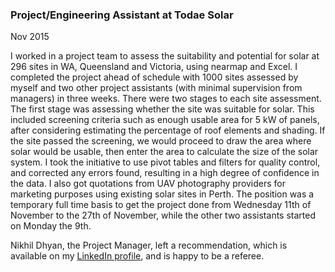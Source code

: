 ### Project/Engineering Assistant at Todae Solar

Nov 2015

I worked in a project team to assess the suitability and potential for solar at 296 sites in WA, Queensland and Victoria, using nearmap and Excel. I completed the project ahead of schedule with 1000 sites assessed by myself and two other project assistants (with minimal supervision from managers) in three weeks. There were two stages to each site assessment. The first stage was assessing whether the site was suitable for solar. This included screening criteria such as enough usable area for 5 kW of panels, after considering estimating the percentage of roof elements and shading. If the site passed the screening, we would proceed to draw the area where solar would be usable, then enter the area to calculate the size of the solar system. I took the initiative to use pivot tables and filters for quality control, and corrected any errors found, resulting in a high degree of confidence in the data. I also got quotations from UAV photography providers for marketing purposes using existing solar sites in Perth. The position was a temporary full time basis to get the project done from Wednesday 11th of November to the 27th of November, while the other two assistants started on Monday the 9th.

Nikhil Dhyan, the Project Manager, left a recommendation, which is available on my <a href="https://www.linkedin.com/in/jameschristopherray/detail/treasury/position:737058721/?entityUrn=urn%3Ali%3Afs_treasuryMedia%3A(ACoAABZRXooBL-rB_e-25tDHX6B34xY66QqRK_8%2C50915009)&section=position%3A737058721&treasuryCount=1" target="_blank" rel="noopener noreferrer">LinkedIn profile</a>, and is happy to be a referee.
